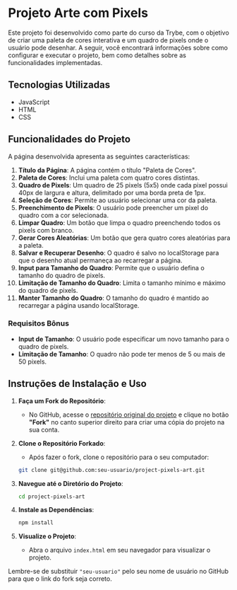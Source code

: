 # Projeto Arte com Pixels

Este projeto foi desenvolvido como parte do curso da Trybe, com o objetivo de criar uma paleta de cores interativa e um quadro de pixels onde o usuário pode desenhar. A seguir, você encontrará informações sobre como configurar e executar o projeto, bem como detalhes sobre as funcionalidades implementadas.

## Tecnologias Utilizadas

- JavaScript
- HTML
- CSS

## Funcionalidades do Projeto

A página desenvolvida apresenta as seguintes características:

1. **Título da Página**: A página contém o título "Paleta de Cores".
2. **Paleta de Cores**: Inclui uma paleta com quatro cores distintas.
3. **Quadro de Pixels**: Um quadro de 25 pixels (5x5) onde cada pixel possui 40px de largura e altura, delimitado por uma borda preta de 1px.
4. **Seleção de Cores**: Permite ao usuário selecionar uma cor da paleta.
5. **Preenchimento de Pixels**: O usuário pode preencher um pixel do quadro com a cor selecionada.
6. **Limpar Quadro**: Um botão que limpa o quadro preenchendo todos os pixels com branco.
7. **Gerar Cores Aleatórias**: Um botão que gera quatro cores aleatórias para a paleta.
8. **Salvar e Recuperar Desenho**: O quadro é salvo no localStorage para que o desenho atual permaneça ao recarregar a página.
9. **Input para Tamanho do Quadro**: Permite que o usuário defina o tamanho do quadro de pixels.
10. **Limitação de Tamanho do Quadro**: Limita o tamanho mínimo e máximo do quadro de pixels.
11. **Manter Tamanho do Quadro**: O tamanho do quadro é mantido ao recarregar a página usando localStorage.

### Requisitos Bônus

- **Input de Tamanho**: O usuário pode especificar um novo tamanho para o quadro de pixels.
- **Limitação de Tamanho**: O quadro não pode ter menos de 5 ou mais de 50 pixels.

## Instruções de Instalação e Uso

1. **Faça um Fork do Repositório**:
   - No GitHub, acesse o [repositório original do projeto](https://github.com/JyojiTenguam/project-pixels-art) e clique no botão **"Fork"** no canto superior direito para criar uma cópia do projeto na sua conta.

2. **Clone o Repositório Forkado**:
   - Após fazer o fork, clone o repositório para o seu computador:

    ```bash
    git clone git@github.com:seu-usuario/project-pixels-art.git
    ```

3. **Navegue até o Diretório do Projeto**:

    ```bash
    cd project-pixels-art
    ```

4. **Instale as Dependências**:

    ```bash
    npm install
    ```

5. **Visualize o Projeto**:
   - Abra o arquivo `index.html` em seu navegador para visualizar o projeto.

Lembre-se de substituir `"seu-usuario"` pelo seu nome de usuário no GitHub para que o link do fork seja correto.
